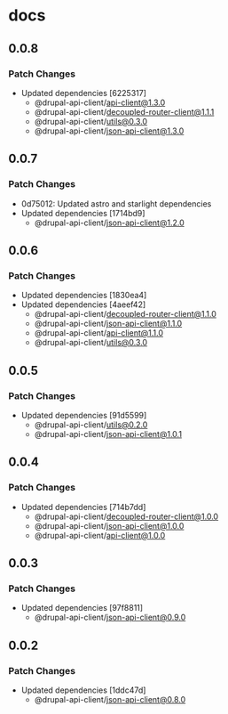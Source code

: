 # docs

## 0.0.8

### Patch Changes

- Updated dependencies [6225317]
  - @drupal-api-client/api-client@1.3.0
  - @drupal-api-client/decoupled-router-client@1.1.1
  - @drupal-api-client/utils@0.3.0
  - @drupal-api-client/json-api-client@1.3.0

## 0.0.7

### Patch Changes

- 0d75012: Updated astro and starlight dependencies
- Updated dependencies [1714bd9]
  - @drupal-api-client/json-api-client@1.2.0

## 0.0.6

### Patch Changes

- Updated dependencies [1830ea4]
- Updated dependencies [4aeef42]
  - @drupal-api-client/decoupled-router-client@1.1.0
  - @drupal-api-client/json-api-client@1.1.0
  - @drupal-api-client/api-client@1.1.0
  - @drupal-api-client/utils@0.3.0

## 0.0.5

### Patch Changes

- Updated dependencies [91d5599]
  - @drupal-api-client/utils@0.2.0
  - @drupal-api-client/json-api-client@1.0.1

## 0.0.4

### Patch Changes

- Updated dependencies [714b7dd]
  - @drupal-api-client/decoupled-router-client@1.0.0
  - @drupal-api-client/json-api-client@1.0.0
  - @drupal-api-client/api-client@1.0.0

## 0.0.3

### Patch Changes

- Updated dependencies [97f8811]
  - @drupal-api-client/json-api-client@0.9.0

## 0.0.2

### Patch Changes

- Updated dependencies [1ddc47d]
  - @drupal-api-client/json-api-client@0.8.0
